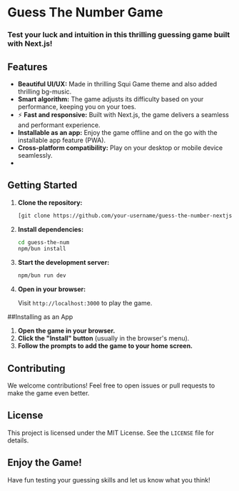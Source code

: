 # Guess The Number Game

### Test your luck and intuition in this thrilling guessing game built with Next.js!

## Features

-  **Beautiful UI/UX:** Made in thrilling Squi Game theme and also added thrilling bg-music.
-  **Smart algorithm:** The game adjusts its difficulty based on your performance, keeping you on your toes.
- ⚡ **Fast and responsive:** Built with Next.js, the game delivers a seamless and performant experience.
-  **Installable as an app:** Enjoy the game offline and on the go with the installable app feature (PWA).
-  **Cross-platform compatibility:** Play on your desktop or mobile device seamlessly.
-  
## Getting Started

1. **Clone the repository:**

   ```bash
   [git clone https://github.com/your-username/guess-the-number-nextjs.git](https://github.com/Xeven777/guess-the-num.git)
   ```

2. **Install dependencies:**

   ```bash
   cd guess-the-num
   npm/bun install
   ```

3. **Start the development server:**

   ```bash
   npm/bun run dev
   ```

4. **Open in your browser:**

   Visit `http://localhost:3000` to play the game.

##Installing as an App

1. **Open the game in your browser.**
2. **Click the "Install" button** (usually in the browser's menu).
3. **Follow the prompts to add the game to your home screen.**

## Contributing

We welcome contributions! Feel free to open issues or pull requests to make the game even better.

## License

This project is licensed under the MIT License. See the `LICENSE` file for details.

## Enjoy the Game!

Have fun testing your guessing skills and let us know what you think! 
